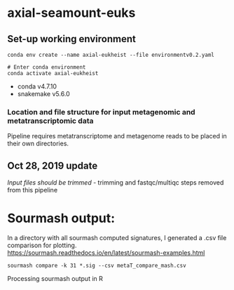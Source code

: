 # axial-seamount-euks

## Set-up working environment
```
conda env create --name axial-eukheist --file environmentv0.2.yaml

# Enter conda environment
conda activate axial-eukheist
```
* conda v4.7.10
* snakemake v5.6.0

### Location and file structure for input metagenomic and metatranscriptomic data

Pipeline requires metatranscriptome and metagenome reads to be placed in their own directories.

## Oct 28, 2019 update
_Input files should be trimmed_ - trimming and fastqc/multiqc steps removed from this pipeline


# Sourmash output:
In a directory with all sourmash computed signatures, I generated a .csv file comparison for plotting.  
https://sourmash.readthedocs.io/en/latest/sourmash-examples.html

```
sourmash compare -k 31 *.sig --csv metaT_compare_mash.csv
```

Processing sourmash output in R
